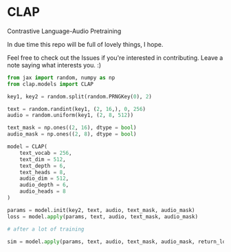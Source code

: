 # CLAP
Contrastive Language-Audio Pretraining

In due time this repo will be full of lovely things, I hope.

Feel free to check out the Issues if you're interested in contributing. Leave a note saying what interests you. :)

```python
from jax import random, numpy as np
from clap.models import CLAP

key1, key2 = random.split(random.PRNGKey(0), 2)

text = random.randint(key1, (2, 16,), 0, 256)
audio = random.uniform(key1, (2, 8, 512))

text_mask = np.ones((2, 16), dtype = bool)
audio_mask = np.ones((2, 8), dtype = bool)

model = CLAP(
    text_vocab = 256,
    text_dim = 512,
    text_depth = 6,
    text_heads = 8,
    audio_dim = 512,
    audio_depth = 6,
    audio_heads = 8
)

params = model.init(key2, text, audio, text_mask, audio_mask)
loss = model.apply(params, text, audio, text_mask, audio_mask)

# after a lot of training

sim = model.apply(params, text, audio, text_mask, audio_mask, return_loss = False) # (2, 2)
```
